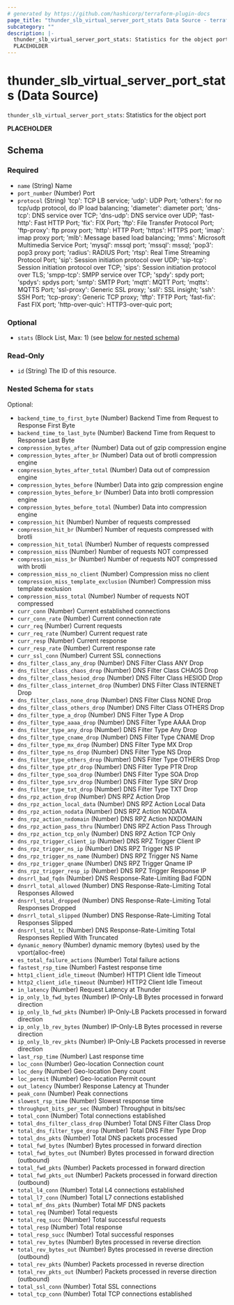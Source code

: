 ```yaml
---
# generated by https://github.com/hashicorp/terraform-plugin-docs
page_title: "thunder_slb_virtual_server_port_stats Data Source - terraform-provider-thunder"
subcategory: ""
description: |-
  thunder_slb_virtual_server_port_stats: Statistics for the object port
  PLACEHOLDER
---
```


# thunder_slb_virtual_server_port_stats (Data Source)

`thunder_slb_virtual_server_port_stats`: Statistics for the object port

__PLACEHOLDER__



<!-- schema generated by tfplugindocs -->
## Schema

### Required

- `name` (String) Name
- `port_number` (Number) Port
- `protocol` (String) 'tcp': TCP LB service; 'udp': UDP Port; 'others': for no tcp/udp protocol, do IP load balancing; 'diameter': diameter port; 'dns-tcp': DNS service over TCP; 'dns-udp': DNS service over UDP; 'fast-http': Fast HTTP Port; 'fix': FIX Port; 'ftp': File Transfer Protocol Port; 'ftp-proxy': ftp proxy port; 'http': HTTP Port; 'https': HTTPS port; 'imap': imap proxy port; 'mlb': Message based load balancing; 'mms': Microsoft Multimedia Service Port; 'mysql': mssql port; 'mssql': mssql; 'pop3': pop3 proxy port; 'radius': RADIUS Port; 'rtsp': Real Time Streaming Protocol Port; 'sip': Session initiation protocol over UDP; 'sip-tcp': Session initiation protocol over TCP; 'sips': Session initiation protocol over TLS; 'smpp-tcp': SMPP service over TCP; 'spdy': spdy port; 'spdys': spdys port; 'smtp': SMTP Port; 'mqtt': MQTT Port; 'mqtts': MQTTS Port; 'ssl-proxy': Generic SSL proxy; 'ssli': SSL insight; 'ssh': SSH Port; 'tcp-proxy': Generic TCP proxy; 'tftp': TFTP Port; 'fast-fix': Fast FIX port; 'http-over-quic': HTTP3-over-quic port;

### Optional

- `stats` (Block List, Max: 1) (see [below for nested schema](#nestedblock--stats))

### Read-Only

- `id` (String) The ID of this resource.

<a id="nestedblock--stats"></a>
### Nested Schema for `stats`

Optional:

- `backend_time_to_first_byte` (Number) Backend Time from Request to Response First Byte
- `backend_time_to_last_byte` (Number) Backend Time from Request to Response Last Byte
- `compression_bytes_after` (Number) Data out of gzip compression engine
- `compression_bytes_after_br` (Number) Data out of brotli compression engine
- `compression_bytes_after_total` (Number) Data out of compression engine
- `compression_bytes_before` (Number) Data into gzip compression engine
- `compression_bytes_before_br` (Number) Data into brotli compression engine
- `compression_bytes_before_total` (Number) Data into compression engine
- `compression_hit` (Number) Number of requests compressed
- `compression_hit_br` (Number) Number of requests compressed with brotli
- `compression_hit_total` (Number) Number of requests compressed
- `compression_miss` (Number) Number of requests NOT compressed
- `compression_miss_br` (Number) Number of requests NOT compressed with brotli
- `compression_miss_no_client` (Number) Compression miss no client
- `compression_miss_template_exclusion` (Number) Compression miss template exclusion
- `compression_miss_total` (Number) Number of requests NOT compressed
- `curr_conn` (Number) Current established connections
- `curr_conn_rate` (Number) Current connection rate
- `curr_req` (Number) Current requests
- `curr_req_rate` (Number) Current request rate
- `curr_resp` (Number) Current response
- `curr_resp_rate` (Number) Current response rate
- `curr_ssl_conn` (Number) Current SSL connections
- `dns_filter_class_any_drop` (Number) DNS Filter Class ANY Drop
- `dns_filter_class_chaos_drop` (Number) DNS Filter Class CHAOS Drop
- `dns_filter_class_hesiod_drop` (Number) DNS Filter Class HESIOD Drop
- `dns_filter_class_internet_drop` (Number) DNS Filter Class INTERNET Drop
- `dns_filter_class_none_drop` (Number) DNS Filter Class NONE Drop
- `dns_filter_class_others_drop` (Number) DNS Filter Class OTHERS Drop
- `dns_filter_type_a_drop` (Number) DNS Filter Type A Drop
- `dns_filter_type_aaaa_drop` (Number) DNS Filter Type AAAA Drop
- `dns_filter_type_any_drop` (Number) DNS Filter Type Any Drop
- `dns_filter_type_cname_drop` (Number) DNS Filter Type CNAME Drop
- `dns_filter_type_mx_drop` (Number) DNS Filter Type MX Drop
- `dns_filter_type_ns_drop` (Number) DNS Filter Type NS Drop
- `dns_filter_type_others_drop` (Number) DNS Filter Type OTHERS Drop
- `dns_filter_type_ptr_drop` (Number) DNS Filter Type PTR Drop
- `dns_filter_type_soa_drop` (Number) DNS Filter Type SOA Drop
- `dns_filter_type_srv_drop` (Number) DNS Filter Type SRV Drop
- `dns_filter_type_txt_drop` (Number) DNS Filter Type TXT Drop
- `dns_rpz_action_drop` (Number) DNS RPZ Action Drop
- `dns_rpz_action_local_data` (Number) DNS RPZ Action Local Data
- `dns_rpz_action_nodata` (Number) DNS RPZ Action NODATA
- `dns_rpz_action_nxdomain` (Number) DNS RPZ Action NXDOMAIN
- `dns_rpz_action_pass_thru` (Number) DNS RPZ Action Pass Through
- `dns_rpz_action_tcp_only` (Number) DNS RPZ Action TCP Only
- `dns_rpz_trigger_client_ip` (Number) DNS RPZ Trigger Client IP
- `dns_rpz_trigger_ns_ip` (Number) DNS RPZ Trigger NS IP
- `dns_rpz_trigger_ns_name` (Number) DNS RPZ Trigger NS Name
- `dns_rpz_trigger_qname` (Number) DNS RPZ Trigger Qname IP
- `dns_rpz_trigger_resp_ip` (Number) DNS RPZ Trigger Response IP
- `dnsrrl_bad_fqdn` (Number) DNS Response-Rate-Limiting Bad FQDN
- `dnsrrl_total_allowed` (Number) DNS Response-Rate-Limiting Total Responses Allowed
- `dnsrrl_total_dropped` (Number) DNS Response-Rate-Limiting Total Responses Dropped
- `dnsrrl_total_slipped` (Number) DNS Response-Rate-Limiting Total Responses Slipped
- `dnsrrl_total_tc` (Number) DNS Response-Rate-Limiting Total Responses Replied With Truncated
- `dynamic_memory` (Number) dynamic memory (bytes) used by the vport(alloc-free)
- `es_total_failure_actions` (Number) Total failure actions
- `fastest_rsp_time` (Number) Fastest response time
- `http1_client_idle_timeout` (Number) HTTP1 Client Idle Timeout
- `http2_client_idle_timeout` (Number) HTTP2 Client Idle Timeout
- `in_latency` (Number) Request Latency at Thunder
- `ip_only_lb_fwd_bytes` (Number) IP-Only-LB Bytes processed in forward direction
- `ip_only_lb_fwd_pkts` (Number) IP-Only-LB Packets processed in forward direction
- `ip_only_lb_rev_bytes` (Number) IP-Only-LB Bytes processed in reverse direction
- `ip_only_lb_rev_pkts` (Number) IP-Only-LB Packets processed in reverse direction
- `last_rsp_time` (Number) Last response time
- `loc_conn` (Number) Geo-location Connection count
- `loc_deny` (Number) Geo-location Deny count
- `loc_permit` (Number) Geo-location Permit count
- `out_latency` (Number) Response Latency at Thunder
- `peak_conn` (Number) Peak connections
- `slowest_rsp_time` (Number) Slowest response time
- `throughput_bits_per_sec` (Number) Throughput in bits/sec
- `total_conn` (Number) Total connections established
- `total_dns_filter_class_drop` (Number) Total DNS Filter Class Drop
- `total_dns_filter_type_drop` (Number) Total DNS Filter Type Drop
- `total_dns_pkts` (Number) Total DNS packets processed
- `total_fwd_bytes` (Number) Bytes processed in forward direction
- `total_fwd_bytes_out` (Number) Bytes processed in forward direction (outbound)
- `total_fwd_pkts` (Number) Packets processed in forward direction
- `total_fwd_pkts_out` (Number) Packets processed in forward direction (outbound)
- `total_l4_conn` (Number) Total L4 connections established
- `total_l7_conn` (Number) Total L7 connections established
- `total_mf_dns_pkts` (Number) Total MF DNS packets
- `total_req` (Number) Total requests
- `total_req_succ` (Number) Total successful requests
- `total_resp` (Number) Total response
- `total_resp_succ` (Number) Total successful responses
- `total_rev_bytes` (Number) Bytes processed in reverse direction
- `total_rev_bytes_out` (Number) Bytes processed in reverse direction (outbound)
- `total_rev_pkts` (Number) Packets processed in reverse direction
- `total_rev_pkts_out` (Number) Packets processed in reverse direction (outbound)
- `total_ssl_conn` (Number) Total SSL connections
- `total_tcp_conn` (Number) Total TCP connections established


